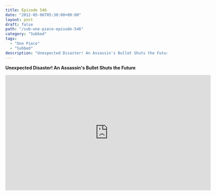 ```yaml
---
title: Episode 546
date: "2012-05-06T05:30:00+00:00"
layout: post
draft: false
path: "/sub-one-piece-episode-546"
category: "Subbed"
tags:
  - "One Piece"
  - "Subbed"
description: "Unexpected Disaster! An Assassin's Bullet Shuts the Future"
---
```


**Unexpected Disaster! An Assassin's Bullet Shuts the Future**

<iframe width="640" height="360" src="https://www.rapidvideo.com/e/G6FRPFACZ9" frameborder="0" marginwidth=0 marginheight=0 scrolling=no allowfullscreen></iframe>

